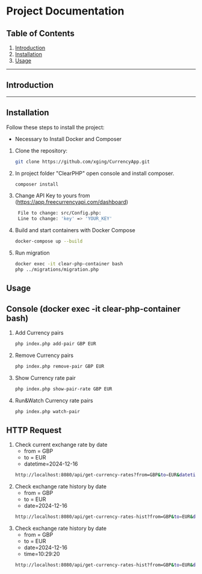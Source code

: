 
# Project Documentation

## Table of Contents
1. [Introduction](#introduction)
2. [Installation](#installation)
3. [Usage](#usage)

---

## Introduction

---

## Installation
Follow these steps to install the project:
- Necessary to Install Docker and Composer
1. Clone the repository:
   ```bash
   git clone https://github.com/xging/CurrencyApp.git

2. In project folder "ClearPHP" open console and install composer.
   ```bash
   composer install
3. Change API Key to yours from (https://app.freecurrencyapi.com/dashboard) 
   ```bash
    File to change: src/Config.php:
    Line to change: 'key' => 'YOUR_KEY'
4. Build and start containers with Docker Compose
   ```bash
   docker-compose up --build

5. Run migration
   ```bash
   docker exec -it clear-php-container bash
   php ../migrations/migration.php

## Usage
## Console (docker exec -it clear-php-container bash)

1. Add Currency pairs
   ```bash
   php index.php add-pair GBP EUR
2. Remove Currency pairs
   ```bash
   php index.php remove-pair GBP EUR
3. Show Currency rate pair
   ```bash
   php index.php show-pair-rate GBP EUR 
4. Run&Watch Currency rate pairs
   ```bash
   php index.php watch-pair

## HTTP Request
1. Check current exchange rate by date
   - from = GBP
   - to = EUR
   - datetime=2024-12-16
   ```bash
   http://localhost:8080/api/get-currency-rates?from=GBP&to=EUR&datetime=2024-12-16

2. Check exchange rate history by date
   - from = GBP
   - to = EUR
   - date=2024-12-16
   ```bash
   http://localhost:8080/api/get-currency-rates-hist?from=GBP&to=EUR&date=2024-12-16

3. Check exchange rate history by date
   - from = GBP
   - to = EUR
   - date=2024-12-16
   - time=10:29:20
   ```bash
   http://localhost:8080/api/get-currency-rates-hist?from=GBP&to=EUR&date=2024-12-16&time=10:29:20
